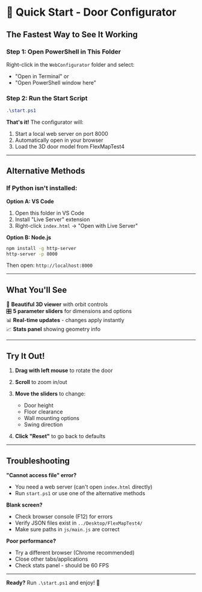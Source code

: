 # 🚀 Quick Start - Door Configurator

## The Fastest Way to See It Working

### Step 1: Open PowerShell in This Folder

Right-click in the `WebConfigurator` folder and select:
- "Open in Terminal" or
- "Open PowerShell window here"

### Step 2: Run the Start Script

```powershell
.\start.ps1
```

**That's it!** The configurator will:
1. Start a local web server on port 8000
2. Automatically open in your browser
3. Load the 3D door model from FlexMapTest4

---

## Alternative Methods

### If Python isn't installed:

**Option A: VS Code**
1. Open this folder in VS Code
2. Install "Live Server" extension
3. Right-click `index.html` → "Open with Live Server"

**Option B: Node.js**
```bash
npm install -g http-server
http-server -p 8000
```

Then open: `http://localhost:8000`

---

## What You'll See

🎨 **Beautiful 3D viewer** with orbit controls  
🎛️ **5 parameter sliders** for dimensions and options  
📊 **Real-time updates** - changes apply instantly  
📈 **Stats panel** showing geometry info  

---

## Try It Out!

1. **Drag with left mouse** to rotate the door
2. **Scroll** to zoom in/out
3. **Move the sliders** to change:
   - Door height
   - Floor clearance
   - Wall mounting options
   - Swing direction

4. **Click "Reset"** to go back to defaults

---

## Troubleshooting

**"Cannot access file" error?**
- You need a web server (can't open `index.html` directly)
- Run `start.ps1` or use one of the alternative methods

**Blank screen?**
- Check browser console (F12) for errors
- Verify JSON files exist in `../Desktop/FlexMapTest4/`
- Make sure paths in `js/main.js` are correct

**Poor performance?**
- Try a different browser (Chrome recommended)
- Close other tabs/applications
- Check stats panel - should be 60 FPS

---

**Ready?** Run `.\start.ps1` and enjoy! 🎉
